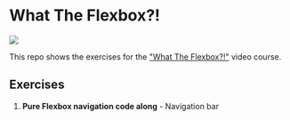 # What The Flexbox?!

![](https://flexbox.io/images/WTF/share.png)

This repo shows the exercises for the ["What The Flexbox?!"](http://flexbox.io) video course.

## Exercises

1. **Pure Flexbox navigation code along** - Navigation bar
